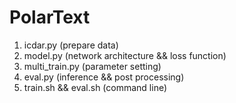 # PolarText
 1. icdar.py (prepare data)
 2. model.py (network architecture && loss function)
 3. multi_train.py (parameter setting)
 4. eval.py (inference && post processing)
 5. train.sh && eval.sh (command line)
 
